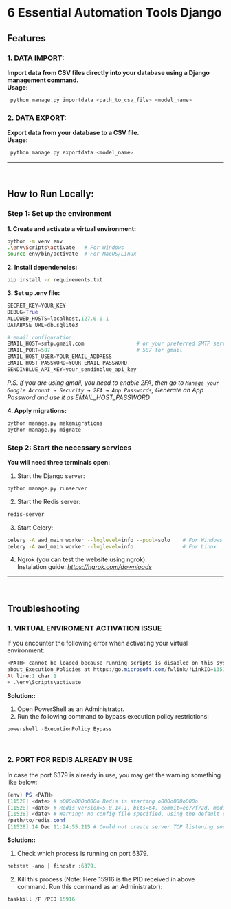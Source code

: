 # 6 Essential Automation Tools Django

## Features
### 1. **DATA IMPORT:**          
   **Import data from CSV files directly into your database using a Django management command.**     
   **Usage:**
   ```bash
    python manage.py importdata <path_to_csv_file> <model_name>
   ```

### 2. **DATA EXPORT:**          
   **Export data from your database to a CSV file.**     
   **Usage:**
   ```bash
    python manage.py exportdata <model_name>
   ```

----
<br/>

## How to Run Locally:
### Step 1: Set up the environment
**1. Create and activate a virtual environment:**
```bash
python -m venv env
.\env\Scripts\activate   # For Windows
source env/bin/activate  # For MacOS/Linux

```
**2. Install dependencies:**
```bash
pip install -r requirements.txt
```

**3. Set up .env file:**
```py
SECRET_KEY=YOUR_KEY
DEBUG=True
ALLOWED_HOSTS=localhost,127.0.0.1
DATABASE_URL=db.sqlite3

# email configuration 
EMAIL_HOST=smtp.gmail.com                 # or your preferred SMTP server 
EMAIL_PORT=587                            # 587 for gmail
EMAIL_HOST_USER=YOUR_EMAIL_ADDRESS    
EMAIL_HOST_PASSWORD=YOUR_EMAIL_PASSWORD
SENDINBLUE_API_KEY=your_sendinblue_api_key
```
*P.S. if you are using gmail, you need to enable 2FA, then go to `Manage your Google Account → Security → 2FA → App Passwords`, Generate an App Password and use it as EMAIL_HOST_PASSWORD*

**4. Apply migrations:**
```bash
python manage.py makemigrations
python manage.py migrate
```


### Step 2: Start the necessary services

**You will need three terminals open:**
1. Start the Django server:
```bash
python manage.py runserver
```

2. Start the Redis server:
```bash
redis-server
```

3. Start Celery:
```bash
celery -A awd_main worker --loglevel=info --pool=solo    # For Windows
celery -A awd_main worker --loglevel=info                # For Linux
```

4. Ngrok (you can test the website using ngrok):       
Instalation guide: *https://ngrok.com/downloads*
----
<br/>

## Troubleshooting
### **1. VIRTUAL ENVIROMENT ACTIVATION ISSUE**
If you encounter the following error when activating your virtual environment:
```powershell
<PATH> cannot be loaded because running scripts is disabled on this system. For more information, see 
about_Execution_Policies at https:/go.microsoft.com/fwlink/?LinkID=135170.
At line:1 char:1
+ .\env\Scripts\activate
```
**Solution::**
1. Open PowerShell as an Administrator.
2. Run the following command to bypass execution policy restrictions:
```powershell
powershell -ExecutionPolicy Bypass
```
<br/>

### **2. PORT FOR REDIS ALREADY IN USE**
In case the port 6379 is already in use, you may get the warning something like below:
```powershell
(env) PS <PATH>
[11528] <date> # oO0OoO0OoO0Oo Redis is starting oO0OoO0OoO0Oo
[11528] <date> # Redis version=5.0.14.1, bits=64, commit=ec77f72d, modified=0, pid=11528, just started
[11528] <date> # Warning: no config file specified, using the default config. In order to specify a config file use c:\program files\redis\redis-server.exe 
/path/to/redis.conf
[11528] 14 Dec 11:24:55.215 # Could not create server TCP listening socket *:6379: bind: An operation was attempted on something that is not a socket.
```
**Solution::**
1. Check which process is running on port 6379.
```powershell
netstat -ano | findstr :6379.
```
2. Kill this process (Note: Here 15916 is the PID received in above command. Run this command as an Administrator):
```powershell
taskkill /F /PID 15916
```

